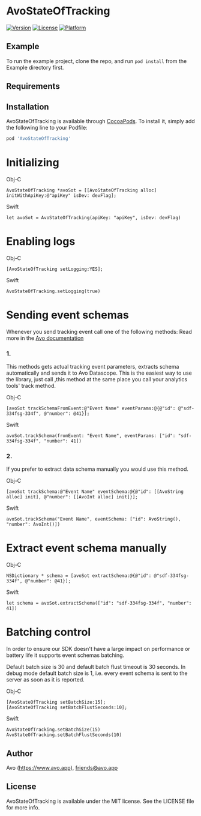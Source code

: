 # AvoStateOfTracking

[![Version](https://img.shields.io/cocoapods/v/AvoStateOfTracking.svg?style=flat)](https://cocoapods.org/pods/AvoStateOfTracking)
[![License](https://img.shields.io/cocoapods/l/AvoStateOfTracking.svg?style=flat)](https://cocoapods.org/pods/AvoStateOfTracking)
[![Platform](https://img.shields.io/cocoapods/p/AvoStateOfTracking.svg?style=flat)](https://cocoapods.org/pods/AvoStateOfTracking)

## Example

To run the example project, clone the repo, and run `pod install` from the Example directory first.

## Requirements

## Installation

AvoStateOfTracking is available through [CocoaPods](https://cocoapods.org). To install
it, simply add the following line to your Podfile:

```ruby
pod 'AvoStateOfTracking'
```

# Initializing

Obj-C

    AvoStateOfTracking *avoSot = [[AvoStateOfTracking alloc] initWithApiKey:@"apiKey" isDev: devFlag];
        
Swift

    let avoSot = AvoStateOfTracking(apiKey: "apiKey", isDev: devFlag)
    
# Enabling logs

Obj-C

    [AvoStateOfTracking setLogging:YES];
        
Swift

    AvoStateOfTracking.setLogging(true)

# Sending event schemas

Whenever you send tracking event call one of the following methods:
Read more in the [Avo documentation](https://www.avo.app/docs/datascope/state-of-tracking/ios#event-tracking) 

### 1.

This methods gets actual tracking event parameters, extracts schema automatically and sends it to Avo Datascope.
This is the easiest way to use the library, just call ,this method at the same place you call your analytics tools' track method.

Obj-C

    [avoSot trackSchemaFromEvent:@"Event Name" eventParams:@{@"id": @"sdf-334fsg-334f", @"number": @41}];
    
Swift
    
    avoSot.trackSchema(fromEvent: "Event Name", eventParams: ["id": "sdf-334fsg-334f", "number": 41])
    
### 2.

If you prefer to extract data schema manually you would use this method.

Obj-C

    [avoSot trackSchema:@"Event Name" eventSchema:@{@"id": [[AvoString alloc] init], @"number": [[AvoInt alloc] init]}];
    
Swift

    avoSot.trackSchema("Event Name", eventSchema: ["id": AvoString(), "number": AvoInt()])

# Extract event schema manually

Obj-C

    NSDictionary * schema = [avoSot extractSchema:@{@"id": @"sdf-334fsg-334f", @"number": @41}];
    
Swift
    
    let schema = avoSot.extractSchema(["id": "sdf-334fsg-334f", "number": 41])
    
# Batching control

In order to ensure our SDK doesn't have a large impact on performance or battery life it supports event schemas batching.

Default batch size is 30 and default batch flust timeout is 30 seconds.
In debug mode default batch size is 1, i.e. every event schema is sent to the server as soon as it is reported.

Obj-C

    [AvoStateOfTracking setBatchSize:15];
    [AvoStateOfTracking setBatchFlustSeconds:10];
    
Swift
    
    AvoStateOfTracking.setBatchSize(15)
    AvoStateOfTracking.setBatchFlustSeconds(10)

## Author

Avo (https://www.avo.app), friends@avo.app

## License

AvoStateOfTracking is available under the MIT license. See the LICENSE file for more info.
